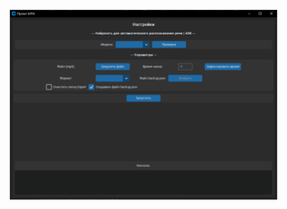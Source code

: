 <p align="center">
    <img src="https://github.com/tatpow/project-aura/blob/main/banner.png" alt="Project Aura Logo" width="480">
</p>

